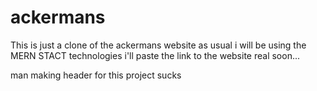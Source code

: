 # ackermans
This is just a clone of the ackermans website
as usual i will be using the MERN STACT technologies i'll paste the link to the website real soon...

man making header for this project sucks

